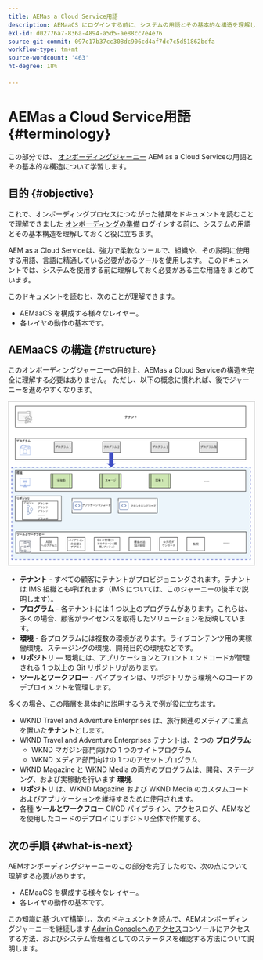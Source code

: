```yaml
---
title: AEMas a Cloud Service用語
description: AEMaaCS にログインする前に、システムの用語とその基本的な構造を理解しておくと役に立ちます。
exl-id: d02776a7-836a-4894-a5d5-ae88cc7e4e76
source-git-commit: 097c17b37cc308dc906cd4af7dc7c5d51862bdfa
workflow-type: tm+mt
source-wordcount: '463'
ht-degree: 18%

---
```


# AEMas a Cloud Service用語 {#terminology}

この部分では、 [オンボーディングジャーニー](overview.md) AEM as a Cloud Serviceの用語とその基本的な構造について学習します。

## 目的 {#objective}

これで、オンボーディングプロセスにつながった結果をドキュメントを読むことで理解できました [オンボーディングの準備](preparation.md) ログインする前に、システムの用語とその基本構造を理解しておくと役に立ちます。

AEM as a Cloud Serviceは、強力で柔軟なツールで、組織や、その説明に使用する用語、言語に精通している必要があるツールを使用します。 このドキュメントでは、システムを使用する前に理解しておく必要がある主な用語をまとめています。

このドキュメントを読むと、次のことが理解できます。

* AEMaaCS を構成する様々なレイヤー。
* 各レイヤの動作の基本です。

## AEMaaCS の構造 {#structure}

このオンボーディングジャーニーの目的上、AEMas a Cloud Serviceの構造を完全に理解する必要はありません。 ただし、以下の概念に慣れれば、後でジャーニーを進めやすくなります。

![Cloud Manager の構造](/help/journey-sites/quick-site/assets/cloud-manager-structure.png)

* **テナント** - すべての顧客にテナントがプロビジョニングされます。テナントは IMS 組織とも呼ばれます（IMS については、このジャーニーの後半で説明します）。
* **プログラム** - 各テナントには 1 つ以上のプログラムがあります。これらは、多くの場合、顧客がライセンスを取得したソリューションを反映しています。
* **環境** - 各プログラムには複数の環境があります。ライブコンテンツ用の実稼働環境、ステージングの環境、開発目的の環境などです。
* **リポジトリ**  — 環境には、アプリケーションとフロントエンドコードが管理される 1 つ以上の Git リポジトリがあります。
* **ツールとワークフロー** - パイプラインは、リポジトリから環境へのコードのデプロイメントを管理します。

多くの場合、この階層を具体的に説明するうえで例が役に立ちます。

* WKND Travel and Adventure Enterprises は、旅行関連のメディアに重点を置いた&#x200B;**テナント**&#x200B;とします。
* WKND Travel and Adventure Enterprises テナントは、2 つの **プログラム**:
   * WKND マガジン部門向けの 1 つのサイトプログラム
   * WKND メディア部門向けの 1 つのアセットプログラム
* WKND Magazine と WKND Media の両方のプログラムは、開発、ステージング、および実稼動を行います **環境**.
* **リポジトリ** は、WKND Magazine および WKND Media のカスタムコードおよびアプリケーションを維持するために使用されます。
* 各種 **ツールとワークフロー** CI/CD パイプライン、アクセスログ、AEMなどを使用したコードのデプロイにリポジトリ全体で作業する。

## 次の手順 {#what-is-next}

AEMオンボーディングジャーニーのこの部分を完了したので、次の点について理解する必要があります。

* AEMaaCS を構成する様々なレイヤー。
* 各レイヤの動作の基本です。

この知識に基づいて構築し、次のドキュメントを読んで、AEMオンボーディングジャーニーを継続します [Admin Consoleへのアクセス](admin-console.md)コンソールにアクセスする方法、およびシステム管理者としてのステータスを確認する方法について説明します。
